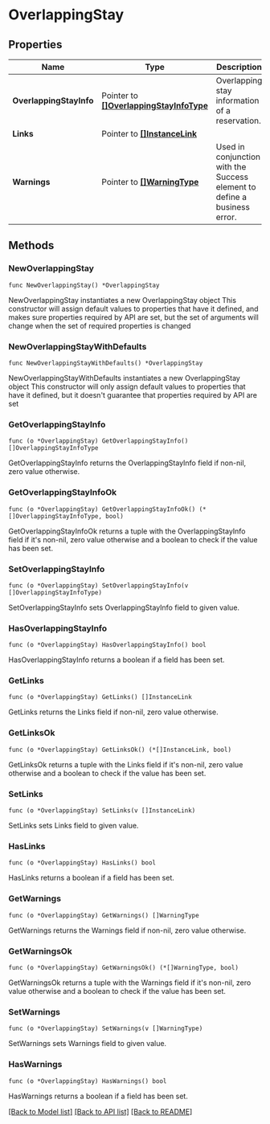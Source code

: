 # OverlappingStay

## Properties

Name | Type | Description | Notes
------------ | ------------- | ------------- | -------------
**OverlappingStayInfo** | Pointer to [**[]OverlappingStayInfoType**](OverlappingStayInfoType.md) | Overlapping stay information of a reservation. | [optional] 
**Links** | Pointer to [**[]InstanceLink**](InstanceLink.md) |  | [optional] 
**Warnings** | Pointer to [**[]WarningType**](WarningType.md) | Used in conjunction with the Success element to define a business error. | [optional] 

## Methods

### NewOverlappingStay

`func NewOverlappingStay() *OverlappingStay`

NewOverlappingStay instantiates a new OverlappingStay object
This constructor will assign default values to properties that have it defined,
and makes sure properties required by API are set, but the set of arguments
will change when the set of required properties is changed

### NewOverlappingStayWithDefaults

`func NewOverlappingStayWithDefaults() *OverlappingStay`

NewOverlappingStayWithDefaults instantiates a new OverlappingStay object
This constructor will only assign default values to properties that have it defined,
but it doesn't guarantee that properties required by API are set

### GetOverlappingStayInfo

`func (o *OverlappingStay) GetOverlappingStayInfo() []OverlappingStayInfoType`

GetOverlappingStayInfo returns the OverlappingStayInfo field if non-nil, zero value otherwise.

### GetOverlappingStayInfoOk

`func (o *OverlappingStay) GetOverlappingStayInfoOk() (*[]OverlappingStayInfoType, bool)`

GetOverlappingStayInfoOk returns a tuple with the OverlappingStayInfo field if it's non-nil, zero value otherwise
and a boolean to check if the value has been set.

### SetOverlappingStayInfo

`func (o *OverlappingStay) SetOverlappingStayInfo(v []OverlappingStayInfoType)`

SetOverlappingStayInfo sets OverlappingStayInfo field to given value.

### HasOverlappingStayInfo

`func (o *OverlappingStay) HasOverlappingStayInfo() bool`

HasOverlappingStayInfo returns a boolean if a field has been set.

### GetLinks

`func (o *OverlappingStay) GetLinks() []InstanceLink`

GetLinks returns the Links field if non-nil, zero value otherwise.

### GetLinksOk

`func (o *OverlappingStay) GetLinksOk() (*[]InstanceLink, bool)`

GetLinksOk returns a tuple with the Links field if it's non-nil, zero value otherwise
and a boolean to check if the value has been set.

### SetLinks

`func (o *OverlappingStay) SetLinks(v []InstanceLink)`

SetLinks sets Links field to given value.

### HasLinks

`func (o *OverlappingStay) HasLinks() bool`

HasLinks returns a boolean if a field has been set.

### GetWarnings

`func (o *OverlappingStay) GetWarnings() []WarningType`

GetWarnings returns the Warnings field if non-nil, zero value otherwise.

### GetWarningsOk

`func (o *OverlappingStay) GetWarningsOk() (*[]WarningType, bool)`

GetWarningsOk returns a tuple with the Warnings field if it's non-nil, zero value otherwise
and a boolean to check if the value has been set.

### SetWarnings

`func (o *OverlappingStay) SetWarnings(v []WarningType)`

SetWarnings sets Warnings field to given value.

### HasWarnings

`func (o *OverlappingStay) HasWarnings() bool`

HasWarnings returns a boolean if a field has been set.


[[Back to Model list]](../README.md#documentation-for-models) [[Back to API list]](../README.md#documentation-for-api-endpoints) [[Back to README]](../README.md)


